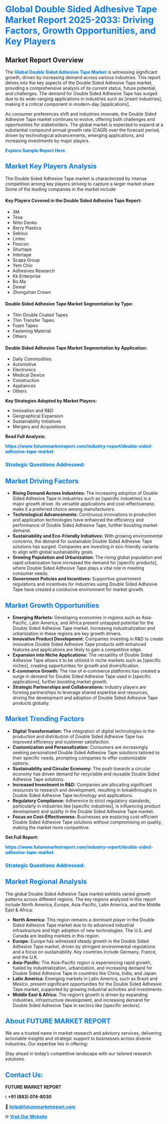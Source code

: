<h1 style="color: #007BFF;">Global Double Sided Adhesive Tape Market Report 2025-2033: Driving Factors, Growth Opportunities, and Key Players</h1>

<section id="overview">
<h2>Market Report Overview</h2>
<p>The <a href="https://www.futuremarketreport.com/industry-report/double-sided-adhesive-tape-market" style="color: #007BFF; text-decoration: none;"><strong>Global Double Sided Adhesive Tape Market</strong></a> is witnessing significant growth, driven by increasing demand across various industries. This report delves into the key aspects of the Double Sided Adhesive Tape market, providing a comprehensive analysis of its current status, future potential, and challenges. The demand for Double Sided Adhesive Tape has surged due to its wide-ranging applications in industries such as [insert industries], making it a critical component in modern-day [applications].</p>
<p>As consumer preferences shift and industries innovate, the Double Sided Adhesive Tape market continues to evolve, offering both challenges and opportunities for stakeholders. The global market is expected to expand at a substantial compound annual growth rate (CAGR) over the forecast period, driven by technological advancements, emerging applications, and increasing investments by major players.</p>
</section>

<section id="overview">
<p><a href="https://www.futuremarketreport.com/request-sample/reportId=30919" style="color: #007BFF; text-decoration: none;"><strong>Explore Sample Report Here</strong></a></p>
</section>

<section id="key-players">
<h2 style="color: #007BFF;">Market Key Players Analysis</h2>
<p>The Double Sided Adhesive Tape market is characterized by intense competition among key players striving to capture a larger market share. Some of the leading companies in the market include:</p>
<h4>Key Players Covered in the Double Sided Adhesive Tape Report:</h4>
<ul><li>3M</li><li>Tesa</li><li>Nitto Denko</li><li>Berry Plastics</li><li>Sekisui</li><li>Lintec</li><li>Flexcon</li><li>Shurtape</li><li>Intertape</li><li>Scapa Group</li><li>Yem Chio</li><li>Adhesives Research</li><li>Kk Enterprise</li><li>Bo.Ma</li><li>Dewal</li><li>Zhongshan Crown</li></ul>
<h4>Double Sided Adhesive Tape Market Segmentation by Type:</h4>
<ul><li>Thin Double Coated Tapes</li><li>Thin Transfer Tapes</li><li>Foam Tapes</li><li>Fastening Material</li><li>Others</li></ul>

<h4>Double Sided Adhesive Tape Market Segmentation by Application:</h4>
<ul><li>Daily Commodities</li><li>Automotive</li><li>Electronics</li><li>Medical Device</li><li>Construction</li><li>Appliances</li><li>Others</li></ul>
<p><strong>Key Strategies Adopted by Market Players:</strong></p>
<ul>
<li>Innovation and R&D</li>
<li>Geographical Expansion</li>
<li>Sustainability Initiatives</li>
<li>Mergers and Acquisitions</li>
</ul>
</section>

<section>
<p><strong>Read Full Analysis: </strong></p><a href="https://www.futuremarketreport.com/industry-report/double-sided-adhesive-tape-market" style="color: #007BFF; text-decoration: none;"><strong>https://www.futuremarketreport.com/industry-report/double-sided-adhesive-tape-market</strong></a>
<h3 style="color: #007BFF;">Strategic Questions Addressed:</h3>
</section>

<section id="driving-factors">
<h2 style="color: #007BFF;">Market Driving Factors</h2>
<ul>
<li><strong>Rising Demand Across Industries:</strong> The increasing adoption of Double Sided Adhesive Tape in industries such as [specific industries] is a major growth driver. Its versatile applications and cost-effectiveness make it a preferred choice among manufacturers.</li>
<li><strong>Technological Advancements:</strong> Continuous innovations in production and application technologies have enhanced the efficiency and performance of Double Sided Adhesive Tape, further boosting market demand.</li>
<li><strong>Sustainability and Eco-Friendly Initiatives:</strong> With growing environmental concerns, the demand for sustainable Double Sided Adhesive Tape solutions has surged. Companies are investing in eco-friendly variants to align with global sustainability goals.</li>
<li><strong>Growing Population and Urbanization:</strong> The rising global population and rapid urbanization have increased the demand for [specific products], where Double Sided Adhesive Tape plays a vital role in meeting consumer needs.</li>
<li><strong>Government Policies and Incentives:</strong> Supportive government regulations and incentives for industries using Double Sided Adhesive Tape have created a conducive environment for market growth.</li>
</ul>
</section>

<section id="growth-opportunities">
<h2 style="color: #007BFF;">Market Growth Opportunities</h2>
<ul>
<li><strong>Emerging Markets:</strong> Developing economies in regions such as Asia-Pacific, Latin America, and Africa present untapped potential for the Double Sided Adhesive Tape market. Increasing industrialization and urbanization in these regions are key growth drivers.</li>
<li><strong>Innovative Product Development:</strong> Companies investing in R&D to create innovative Double Sided Adhesive Tape products with enhanced features and applications are likely to gain a competitive edge.</li>
<li><strong>Expansion into Niche Applications:</strong> The versatility of Double Sided Adhesive Tape allows it to be utilized in niche markets such as [specific niches], creating opportunities for growth and diversification.</li>
<li><strong>E-commerce Growth:</strong> The rise of e-commerce platforms has created a surge in demand for Double Sided Adhesive Tape used in [specific applications], further boosting market growth.</li>
<li><strong>Strategic Partnerships and Collaborations:</strong> Industry players are forming partnerships to leverage shared expertise and resources, driving the development and adoption of Double Sided Adhesive Tape products globally.</li>
</ul>
</section>

<section id="trending-factors">
<h2 style="color: #007BFF;">Market Trending Factors</h2>
<ul>
<li><strong>Digital Transformation:</strong> The integration of digital technologies in the production and distribution of Double Sided Adhesive Tape has improved efficiency and customer satisfaction.</li>
<li><strong>Customization and Personalization:</strong> Consumers are increasingly seeking personalized Double Sided Adhesive Tape solutions tailored to their specific needs, prompting companies to offer customizable options.</li>
<li><strong>Sustainability and Circular Economy:</strong> The push towards a circular economy has driven demand for recyclable and reusable Double Sided Adhesive Tape solutions.</li>
<li><strong>Increased Investment in R&D:</strong> Companies are allocating significant resources to research and development, resulting in breakthroughs in Double Sided Adhesive Tape technology and applications.</li>
<li><strong>Regulatory Compliance:</strong> Adherence to strict regulatory standards, particularly in industries like [specific industries], is influencing product development and quality in the Double Sided Adhesive Tape market.</li>
<li><strong>Focus on Cost-Effectiveness:</strong> Businesses are exploring cost-efficient Double Sided Adhesive Tape solutions without compromising on quality, making the market more competitive.</li>
</ul>
</section>

<section>
<p><strong>Get Full Report: </strong></p><a href="https://www.futuremarketreport.com/industry-report/double-sided-adhesive-tape-market" style="color: #007BFF; text-decoration: none;"><strong>https://www.futuremarketreport.com/industry-report/double-sided-adhesive-tape-market</strong></a>
<h3 style="color: #007BFF;">Strategic Questions Addressed:</h3>
</section>


<section id="regional-analysis">
<h2 style="color: #007BFF;">Market Regional Analysis</h2>
<p>The global Double Sided Adhesive Tape market exhibits varied growth patterns across different regions. The key regions analyzed in this report include North America, Europe, Asia-Pacific, Latin America, and the Middle East & Africa:</p>
<ul>
<li><strong>North America:</strong> This region remains a dominant player in the Double Sided Adhesive Tape market due to its advanced industrial infrastructure and high adoption of new technologies. The U.S. and Canada are leading markets in this region.</li>
<li><strong>Europe:</strong> Europe has witnessed steady growth in the Double Sided Adhesive Tape market, driven by stringent environmental regulations and a focus on sustainability. Key countries include Germany, France, and the U.K.</li>
<li><strong>Asia-Pacific:</strong> The Asia-Pacific region is experiencing rapid growth, fueled by industrialization, urbanization, and increasing demand for Double Sided Adhesive Tape in countries like China, India, and Japan.</li>
<li><strong>Latin America:</strong> Emerging markets in Latin America, such as Brazil and Mexico, present significant opportunities for the Double Sided Adhesive Tape market, supported by growing industrial activities and investments.</li>
<li><strong>Middle East & Africa:</strong> The region’s growth is driven by expanding industries, infrastructure development, and increasing demand for Double Sided Adhesive Tape in sectors like [specific sectors].</li>
</ul>
</section>

<footer>
<h2 style="color: #007BFF;">About FUTURE MARKET REPORT</h2>
<p>We are a trusted name in market research and advisory services, delivering actionable insights and strategic support to businesses across diverse industries. Our expertise lies in offering:</p>

<p>Stay ahead in today’s competitive landscape with our tailored research solutions.</p>

<h2 style="color: #007BFF;">Contact Us:</h2>
<p><strong>FUTURE MARKET REPORT</strong></p>
<p>📞 <strong>+91 (883) 074-8030</strong></p>
<p>📧 <strong><a href="mailto:help@futuremarketreport.com" style="color: #007BFF;">help@futuremarketreport.com</a></strong></p>
<p>🌐 <strong><a href="https://www.futuremarketreport.com/" style="color: #007BFF;">Visit Our Website</a></strong></p>
</footer>